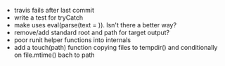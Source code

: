- travis fails after last commit
- write a test for tryCatch
- make uses eval(parse(text = )). Isn't there a better way?
- remove/add standard root and path for target output?
- poor runit helper functions into internals
- add a touch(path) function copying files to tempdir() and conditionally on
  file.mtime() bach to path
